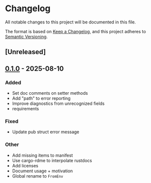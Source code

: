 # Changelog

All notable changes to this project will be documented in this file.

The format is based on [Keep a Changelog](https://keepachangelog.com/en/1.0.0/),
and this project adheres to [Semantic Versioning](https://semver.org/spec/v2.0.0.html).

## [Unreleased]

## [0.1.0](https://github.com/ollyswanson/fromenv/releases/tag/fromenv-derive-v0.1.0) - 2025-08-10

### Added

- Set doc comments on setter methods
- Add "path" to error reporting
- Improve diagnostics from unrecognized fields
- requirements

### Fixed

- Update pub struct error message

### Other

- Add missing items to manifest
- Use cargo-rdme to interpolate rustdocs
- Add licenses
- Document usage + motivation
- Global rename to `FromEnv`
